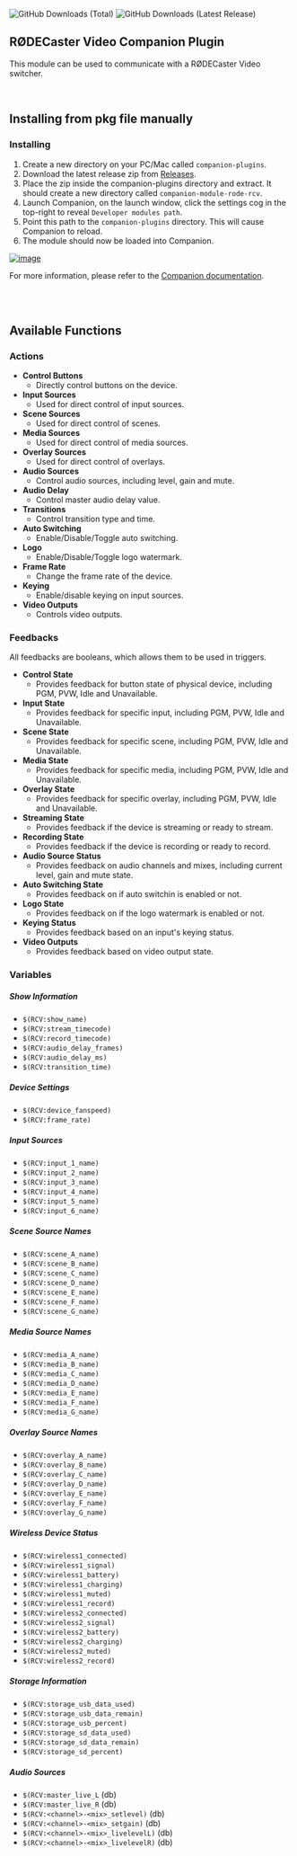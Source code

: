 ![GitHub Downloads (Total)](https://img.shields.io/github/downloads/bitfocus/companion-module-rode-rcv/total)
![GitHub Downloads (Latest Release)](https://img.shields.io/github/downloads/bitfocus/companion-module-rode-rcv/latest/total)


## RØDECaster Video Companion Plugin
This module can be used to communicate with a RØDECaster Video switcher.
  
<br/>

## Installing from pkg file manually

### Installing
1. Create a new directory on your PC/Mac called `companion-plugins`.
2. Download the latest release zip from [Releases](https://github.com/bitfocus/companion-module-rode-rcv/releases).
3. Place the zip inside the companion-plugins directory and extract. It should create a new directory called `companion-module-rode-rcv`.
4. Launch Companion, on the launch window, click the settings cog in the top-right to reveal `Developer modules path`.
5. Point this path to the `companion-plugins` directory. This will cause Companion to reload.
6. The module should now be loaded into Companion.

[![image](https://github.com/user-attachments/assets/43b6a1a8-ebde-4d27-b9ec-2dff43a74b21)](https://github.com/bitfocus/companion/wiki/How-to-use-a-module-that-is-not-included-in-Companion-build#windows--macos--linux-gui)

For more information, please refer to the [Companion documentation](https://github.com/bitfocus/companion/wiki/How-to-use-a-module-that-is-not-included-in-Companion-build#windows--macos--linux-gui).

<br/>
  
<br/>

## Available Functions

### Actions

- **Control Buttons**
	- Directly control buttons on the device.
- **Input Sources**
	- Used for direct control of input sources.
- **Scene Sources**
	- Used for direct control of scenes.
- **Media Sources**
	- Used for direct control of media sources.
- **Overlay Sources**
	- Used for direct control of overlays.
- **Audio Sources**
	- Control audio sources, including level, gain and mute.
- **Audio Delay**
	- Control master audio delay value.
- **Transitions**
	- Control transition type and time.
- **Auto Switching**
	- Enable/Disable/Toggle auto switching.
- **Logo**
	- Enable/Disable/Toggle logo watermark.
- **Frame Rate**
	- Change the frame rate of the device.
- **Keying**
	- Enable/disable keying on input sources.
- **Video Outputs**
	- Controls video outputs.


### Feedbacks
All feedbacks are booleans, which allows them to be used in triggers.

- **Control State**
	- Provides feedback for button state of physical device, including PGM, PVW, Idle and Unavailable.
- **Input State**
	- Provides feedback for specific input, including PGM, PVW, Idle and Unavailable.
- **Scene State**
	- Provides feedback for specific scene, including PGM, PVW, Idle and Unavailable.
- **Media State**
	- Provides feedback for specific media, including PGM, PVW, Idle and Unavailable.
- **Overlay State**
	- Provides feedback for specific overlay, including PGM, PVW, Idle and Unavailable.
- **Streaming State**
	- Provides feedback if the device is streaming or ready to stream.
- **Recording State**
	- Provides feedback if the device is recording or ready to record.
- **Audio Source Status**
	- Provides feedback on audio channels and mixes, including current level, gain and mute state.
- **Auto Switching State**
	- Provides feedback on if auto switchin is enabled or not.
- **Logo State**
	- Provides feedback on if the logo watermark is enabled or not.
- **Keying Status**
	- Provides feedback based on an input's keying status.
- **Video Outputs**
	- Provides feedback based on video output state.


### Variables

##### Show Information
- `$(RCV:show_name)`
- `$(RCV:stream_timecode)`
- `$(RCV:record_timecode)`
- `$(RCV:audio_delay_frames)`
- `$(RCV:audio_delay_ms)`
- `$(RCV:transition_time)`

##### Device Settings
- `$(RCV:device_fanspeed)`
- `$(RCV:frame_rate)`

##### Input Sources
- `$(RCV:input_1_name)`
- `$(RCV:input_2_name)`
- `$(RCV:input_3_name)`
- `$(RCV:input_4_name)`
- `$(RCV:input_5_name)`
- `$(RCV:input_6_name)`

##### Scene Source Names
- `$(RCV:scene_A_name)`
- `$(RCV:scene_B_name)`
- `$(RCV:scene_C_name)`
- `$(RCV:scene_D_name)`
- `$(RCV:scene_E_name)`
- `$(RCV:scene_F_name)`
- `$(RCV:scene_G_name)`

##### Media Source Names
- `$(RCV:media_A_name)`
- `$(RCV:media_B_name)`
- `$(RCV:media_C_name)`
- `$(RCV:media_D_name)`
- `$(RCV:media_E_name)`
- `$(RCV:media_F_name)`
- `$(RCV:media_G_name)`

##### Overlay Source Names
- `$(RCV:overlay_A_name)`
- `$(RCV:overlay_B_name)`
- `$(RCV:overlay_C_name)`
- `$(RCV:overlay_D_name)`
- `$(RCV:overlay_E_name)`
- `$(RCV:overlay_F_name)`
- `$(RCV:overlay_G_name)`

##### Wireless Device Status
- `$(RCV:wireless1_connected)`
- `$(RCV:wireless1_signal)`
- `$(RCV:wireless1_battery)`
- `$(RCV:wireless1_charging)`
- `$(RCV:wireless1_muted)`
- `$(RCV:wireless1_record)`
- `$(RCV:wireless2_connected)`
- `$(RCV:wireless2_signal)`
- `$(RCV:wireless2_battery)`
- `$(RCV:wireless2_charging)`
- `$(RCV:wireless2_muted)`
- `$(RCV:wireless2_record)`

##### Storage Information
- `$(RCV:storage_usb_data_used)`
- `$(RCV:storage_usb_data_remain)`
- `$(RCV:storage_usb_percent)`
- `$(RCV:storage_sd_data_used)`
- `$(RCV:storage_sd_data_remain)`
- `$(RCV:storage_sd_percent)`

##### Audio Sources
- `$(RCV:master_live_L` (db)
- `$(RCV:master_live_R` (db)
- `$(RCV:<channel>-<mix>_setlevel)` (db)
- `$(RCV:<channel>-<mix>_setgain)` (db)
- `$(RCV:<channel>-<mix>_livelevelL)` (db)
- `$(RCV:<channel>-<mix>_livelevelR)` (db)
